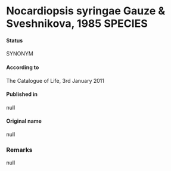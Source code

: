 # Nocardiopsis syringae Gauze & Sveshnikova, 1985 SPECIES

#### Status
SYNONYM

#### According to
The Catalogue of Life, 3rd January 2011

#### Published in
null

#### Original name
null

### Remarks
null